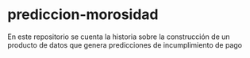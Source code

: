 # prediccion-morosidad
En este repositorio se cuenta la historia sobre la construcción de un producto de datos que genera predicciones de incumplimiento de pago
